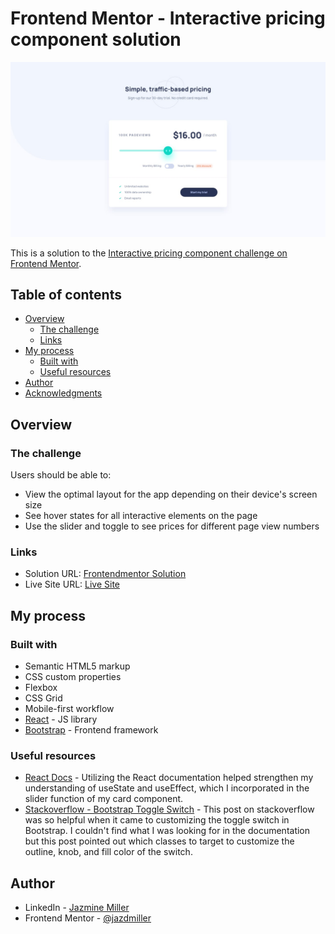 # Frontend Mentor - Interactive pricing component solution


![Design preview for the Interactive pricing component coding challenge](./src/images/interactive-pricing-preview.jpeg)

This is a solution to the [Interactive pricing component challenge on Frontend Mentor](https://www.frontendmentor.io/challenges/interactive-pricing-component-t0m8PIyY8).
## Table of contents

- [Overview](#overview)
  - [The challenge](#the-challenge)
  - [Links](#links)
- [My process](#my-process)
  - [Built with](#built-with)
  - [Useful resources](#useful-resources)
- [Author](#author)
- [Acknowledgments](#acknowledgments)



## Overview

### The challenge

Users should be able to:

- View the optimal layout for the app depending on their device's screen size
- See hover states for all interactive elements on the page
- Use the slider and toggle to see prices for different page view numbers


### Links

- Solution URL: [Frontendmentor Solution](https://www.frontendmentor.io/solutions/interactive-pricing-component-reactjs-bootstrap-css-hmtl-flexbox-q8cTVM6nvo)
- Live Site URL: [Live Site](https://interactive-component-demo.netlify.app/)

## My process

### Built with

- Semantic HTML5 markup
- CSS custom properties
- Flexbox
- CSS Grid
- Mobile-first workflow
- [React](https://reactjs.org/) - JS library
- [Bootstrap](https://getbootstrap.com/) - Frontend framework


### Useful resources

- [React Docs](https://react.dev/) - Utilizing the React documentation helped strengthen my understanding of useState and useEffect, which I incorporated in the slider function of my card component.
- [Stackoverflow - Bootstrap Toggle Switch](https://stackoverflow.com/questions/65245405/how-to-change-color-of-knob-in-bootstrap-5-switch) - This post on stackoverflow was so helpful when it came to customizing the toggle switch in Bootstrap. I couldn't find what I was looking for in the documentation but this post pointed out which classes to target to customize the outline, knob, and fill color of the switch.

## Author

- LinkedIn - [Jazmine Miller](https://www.linkedin.com/in/jazminemiller/)
- Frontend Mentor - [@jazdmiller](https://www.frontendmentor.io/profile/jazdmiller)

